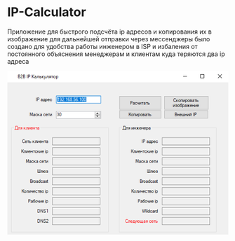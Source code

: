 # IP-Calculator
Приложение для быстрого подсчёта ip адресов и копирования их в изображение для дальнейшей отправки через мессенджеры было создано для удобства работы инженером в ISP и избаления от постоянного объяснения менеджерам и клиентам куда теряются два ip адреса

![Image alt](https://github.com/tetyorkin/IP-Calculator/blob/master/WindowsFormsApp1/one.png)
